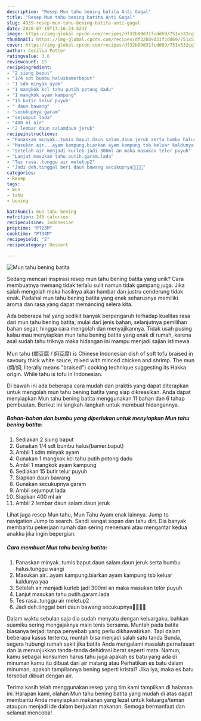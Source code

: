 ```yaml
---
description: "Resep Mun tahu bening batita Anti Gagal"
title: "Resep Mun tahu bening batita Anti Gagal"
slug: 4939-resep-mun-tahu-bening-batita-anti-gagal
date: 2020-07-19T17:16:24.524Z
image: https://img-global.cpcdn.com/recipes/df32b89d31fcdd69/751x532cq70/mun-tahu-bening-batita-foto-resep-utama.jpg
thumbnail: https://img-global.cpcdn.com/recipes/df32b89d31fcdd69/751x532cq70/mun-tahu-bening-batita-foto-resep-utama.jpg
cover: https://img-global.cpcdn.com/recipes/df32b89d31fcdd69/751x532cq70/mun-tahu-bening-batita-foto-resep-utama.jpg
author: Cecilia Potter
ratingvalue: 3.6
reviewcount: 15
recipeingredient:
- "2 siung baput"
- "1/4 sdt bumbu halusbamerbaput"
- "1 sdm minyak ayam"
- "1 mangkok kcl tahu putih potong dadu"
- "1 mangkok ayam kampung"
- "15 butir telur puyuh"
- " daun bawang"
- "secukupnya garam"
- "sejumput lada"
- "400 ml air"
- "2 lembar daun salamdaun jeruk"
recipeinstructions:
- "Panaskan minyak..tumis baput.daun salam.daun jeruk serta bumbu halus.tunggu wangi"
- "Masukan air...ayam kampung.biarkan ayam kampung tsb keluar kaldunya yaa"
- "Setelah air menjadi kurleb jadi 300ml an maka masukan telor puyuh"
- "Lanjut masukan tahu putih.garam.lada"
- "Tes rasa..tunggu air meletup2"
- "Jadi deh.tinggal beri daun bawang secukupnya🤤🤤🤤😉"
categories:
- Resep
tags:
- mun
- tahu
- bening

katakunci: mun tahu bening 
nutrition: 245 calories
recipecuisine: Indonesian
preptime: "PT23M"
cooktime: "PT34M"
recipeyield: "2"
recipecategory: Dessert

---
```



![Mun tahu bening batita](https://img-global.cpcdn.com/recipes/df32b89d31fcdd69/751x532cq70/mun-tahu-bening-batita-foto-resep-utama.jpg)

Sedang mencari inspirasi resep mun tahu bening batita yang unik? Cara membuatnya memang tidak terlalu sulit namun tidak gampang juga. Jika salah mengolah maka hasilnya akan hambar dan justru cenderung tidak enak. Padahal mun tahu bening batita yang enak seharusnya memiliki aroma dan rasa yang dapat memancing selera kita.

Ada beberapa hal yang sedikit banyak berpengaruh terhadap kualitas rasa dari mun tahu bening batita, mulai dari jenis bahan, selanjutnya pemilihan bahan segar, hingga cara mengolah dan menyajikannya. Tidak usah pusing kalau mau menyiapkan mun tahu bening batita yang enak di rumah, karena asal sudah tahu triknya maka hidangan ini mampu menjadi sajian istimewa.

Mun tahu (燜豆腐 / 焖豆腐) is Chinese Indonesian dish of soft tofu braised in savoury thick white sauce, mixed with minced chicken and shrimp. The mun (燜/焖, literally means &#34;braised&#34;) cooking technique suggesting its Hakka origin. While tahu is tofu in Indonesian.


Di bawah ini ada beberapa cara mudah dan praktis yang dapat diterapkan untuk mengolah mun tahu bening batita yang siap dikreasikan. Anda dapat menyiapkan Mun tahu bening batita menggunakan 11 bahan dan 6 tahap pembuatan. Berikut ini langkah-langkah untuk membuat hidangannya.

<!--inarticleads1-->

##### Bahan-bahan dan bumbu yang diperlukan untuk menyiapkan Mun tahu bening batita:

1. Sediakan 2 siung baput
1. Gunakan 1/4 sdt bumbu halus(bamer.baput)
1. Ambil 1 sdm minyak ayam
1. Gunakan 1 mangkok kcl tahu putih potong dadu
1. Ambil 1 mangkok ayam kampung
1. Sediakan 15 butir telur puyuh
1. Siapkan  daun bawang
1. Gunakan secukupnya garam
1. Ambil sejumput lada
1. Siapkan 400 ml air
1. Ambil 2 lembar daun salam.daun jeruk


Lihat juga resep Mun tahu, Mun Tahu Ayam enak lainnya. Jump to navigation Jump to search. Sandi sangat sopan dan tahu diri. Dia banyak membantu pekerjaan rumah dan sering menemani atau mengantar kedua anakku jika ingin bepergian. 

<!--inarticleads2-->

##### Cara membuat Mun tahu bening batita:

1. Panaskan minyak..tumis baput.daun salam.daun jeruk serta bumbu halus.tunggu wangi
1. Masukan air...ayam kampung.biarkan ayam kampung tsb keluar kaldunya yaa
1. Setelah air menjadi kurleb jadi 300ml an maka masukan telor puyuh
1. Lanjut masukan tahu putih.garam.lada
1. Tes rasa..tunggu air meletup2
1. Jadi deh.tinggal beri daun bawang secukupnya🤤🤤🤤😉


Dalam waktu sebulan saja dia sudah menyatu dengan keluargaku, bahkan suamiku sering mengajaknya main tenis bersama. Muntah pada batita biasanya terjadi tanpa penyebab yang perlu dikhawatirkan. Tapi dalam beberapa kasus tertentu, muntah bisa menjadi salah satu tanda Bunda, segera hubungi rumah sakit jika batita Anda mengalami masalah pernafasan dan ia menunjukkan tanda-tanda dehidrasi berat seperti mata. Namun, kamu sebagai konsumen harus tahu juga apakah es batu yang ada di minuman kamu itu dibuat dari air matang atau Perhatikan es batu dalam minuman, apakah tampilannya bening seperti kristal? Jika iya, maka es batu tersebut dibuat dengan air. 

Terima kasih telah menggunakan resep yang tim kami tampilkan di halaman ini. Harapan kami, olahan Mun tahu bening batita yang mudah di atas dapat membantu Anda menyiapkan makanan yang lezat untuk keluarga/teman ataupun menjadi ide dalam berjualan makanan. Semoga bermanfaat dan selamat mencoba!
